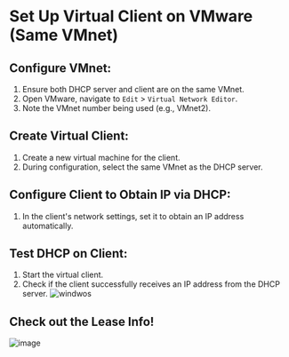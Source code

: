 # Set Up Virtual Client on VMware (Same VMnet)

## Configure VMnet:

1. Ensure both DHCP server and client are on the same VMnet.
2. Open VMware, navigate to `Edit` > `Virtual Network Editor`.
3. Note the VMnet number being used (e.g., VMnet2).

## Create Virtual Client:

1. Create a new virtual machine for the client.
2. During configuration, select the same VMnet as the DHCP server.

## Configure Client to Obtain IP via DHCP:

1. In the client's network settings, set it to obtain an IP address automatically.

## Test DHCP on Client:

1. Start the virtual client.
2. Check if the client successfully receives an IP address from the DHCP server.
![windwos](https://github.com/Iamaguest5/Document-Document-Document/assets/148782286/4fd6cc68-1304-4853-8293-959e245d1c24)

## Check out the Lease Info!
![image](https://github.com/Iamaguest5/Document-Document-Document/assets/148782286/a0e5a938-be16-4daf-8b18-56f323d7b870)
